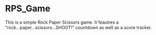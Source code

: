 # RPS_Game

This is a simple Rock Paper Scissors game. It feautres a "rock...paper...scissors...SHOOT!" countdown as well as a score tracker. 